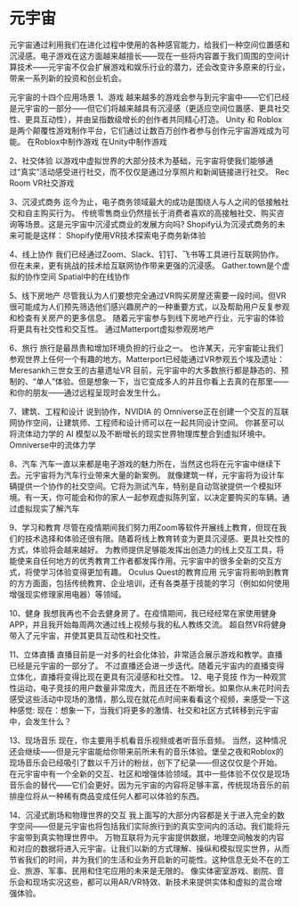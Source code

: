 # 元宇宙
元宇宙通过利用我们在进化过程中使用的各种感官能力，给我们一种空间位置感和沉浸感。电子游戏在这方面越来越擅长——现在一些将内容置于我们周围的空间计算技术——元宇宙不仅会扩展游戏和娱乐行业的潜力，还会改变许多原来的行业，带来一系列新的投资和创业机会。

元宇宙的十四个应用场景
1、游戏
越来越多的游戏会参与到元宇宙中——它们已经是元宇宙的一部分——但它们将越来越具有沉浸感（更适应空间位置感、更具社交性、更具互动性），并由呈指数级增长的创作者共同精心打造。
Unity 和 Roblox 是两个颠覆性游戏制作平台，它们通过让数百万创作者参与创作元宇宙游戏成为可能。
在Roblox中制作游戏
在Unity中制作游戏

2、社交体验
以游戏中虚拟世界的大部分技术为基础，元宇宙将使我们能够通过“真实”活动感受进行社交，而不仅仅是通过分享照片和新闻链接进行社交。
Rec Room VR社交游戏

3、沉浸式商务
迄今为止，电子商务领域最大的成功是围绕人与人之间的低接触社交和自主购买行为。
传统零售商业仍然擅长于消费者喜欢的高接触社交、购买咨询等场景。这是元宇宙中沉浸式商业的发展方向吗?
Shopify认为沉浸式商务的未来可能是这样：
Shopify使用VR技术探索电子商务新体验

4、线上协作
我们已经通过Zoom、Slack、钉钉、飞书等工具进行互联网协作。但在未来，更有挑战的技术给互联网协作带来更强的沉浸感。
Gather.town是个虚拟的协作空间
Spatial中的在线协作

5、线下房地产
尽管我认为人们要想完全通过VR购买房屋还需要一段时间。但VR很可能成为人们预先筛选他们感兴趣房产的一种重要方式，以及帮助用户反复参观和检查有关房产的更多信息。
随着元宇宙参与到线下房地产行业，元宇宙的体验将更具有社交性和交互性。
通过Matterport虚拟参观房地产

6、旅行
旅行是最昂贵和增加环境负担的行业之一。
也许某天，元宇宙能让我们参观世界上任何一个有趣的地方。Matterport已经能通过VR参观五个埃及遗址：
Meresankh三世女王的古墓遗址VR
目前，元宇宙中的大多数旅行都是静态的、预制的、“单人”体验。但是想象一下，当它变成多人的并且你看上去真的在那里——和你的朋友——通过远程呈现时会发生什么。

7、建筑、工程和设计
说到协作，NVIDIA 的 Omniverse正在创建一个交互的互联网协作空间，让建筑师、工程师和设计师可以在一起共同设计空间。
你甚至可以将流体动力学的 AI 模型以及不断增长的现实世界物理库整合到虚拟环境中。
Omniverse中的流体力学

8、汽车
汽车一直以来都是电子游戏的魅力所在，当然这也将在元宇宙中继续下去。元宇宙将为汽车行业带来大量的新案例。
就像建筑一样，元宇宙将为设计车辆提供一个协作的社交空间。它将为测试汽车，特别是自动驾驶提供一个模拟环境。有一天，你可能会和你的家人一起参观虚拟陈列室，以决定要购买的车辆。通过虚拟现实了解汽车

9、学习和教育
尽管在疫情期间我们努力用Zoom等软件开展线上教育，但现在我们的技术选择和体验还很有限。随着将线上教育转变为更具沉浸感、更具社交性的方式，体验将会越来越好。
为教师提供足够能发挥出创造力的线上交互工具，将能使来自任何地方的优秀教育工作者都发挥作用。元宇宙中的很多全新的交互方式，将使学习体验变得更加有趣。
Oculus Quest的教育应用
元宇宙将影响到教育的方方面面，包括传统教育、企业培训，还有各类基于技能的学习（例如如何使用增强现实修理家用电器）等领域。

10、健身
我想我再也不会去健身房了。在疫情期间，我已经经常在家使用健身APP，并且我开始每周两次通过线上视频与我的私人教练交流。
超自然VR将健身带入了元宇宙，并使其更具互动性和社交性。

11、立体直播
直播目前是一对多的社会化体验，非常适合展示游戏和教学。直播已经是元宇宙的一部分了。
不过直播还会进一步迭代。随着元宇宙内的直播变得立体化，直播将变得比现在更具有沉浸感和社交性。
12、电子竞技
作为一种观赏性运动，电子竞技的用户数量非常庞大，而且还在不断增长。如果你从未花时间去感受这些活动中现场的激情，那么现在就花点时间来看看这个视频，来感受一下这种感觉:
现在：想象一下，当我们将更多的激情、社交和社区方式转移到元宇宙中，会发生什么？

13、现场音乐
现在，你主要用手机看音乐视频或者听音乐音频。
当然，这种情况还会继续——但是元宇宙能给你带来前所未有的音乐体验。堡垒之夜和Roblox的现场音乐会已经吸引了数以千万计的粉丝，创下了纪录——但这仅仅是个开始。
在元宇宙中有一个全新的交互、社区和增强体验领域。其中一些体验不仅仅是现场音乐会的替代——它们会更好。因为元宇宙的内容将足够丰富，传统现场音乐的前排座位将从一种稀有商品变成任何人都可以体验的东西。

14、沉浸式剧场和物理世界的交互
我上面写的大部分内容都是关于进入完全的数字空间——但是元宇宙也将包括我们实际旅行到的真实空间内的活动。我们能将元宇宙带到真实物理世界中。
万物互联将为元宇宙提供数据，地理空间触发的内容和对应的数据将进入元宇宙。让我们以新的方式理解、操纵和模拟现实世界，从而节省我们的时间，并为我们的生活和业务开启新的可能性。这种信息无处不在的工业、旅游、军事、民用和住宅应用的未来是无限的。
像实体密室游戏、剧院、音乐会和现场实况这些，都可以用AR/VR特效、新技术来提供实体和虚拟的混合增强体验。